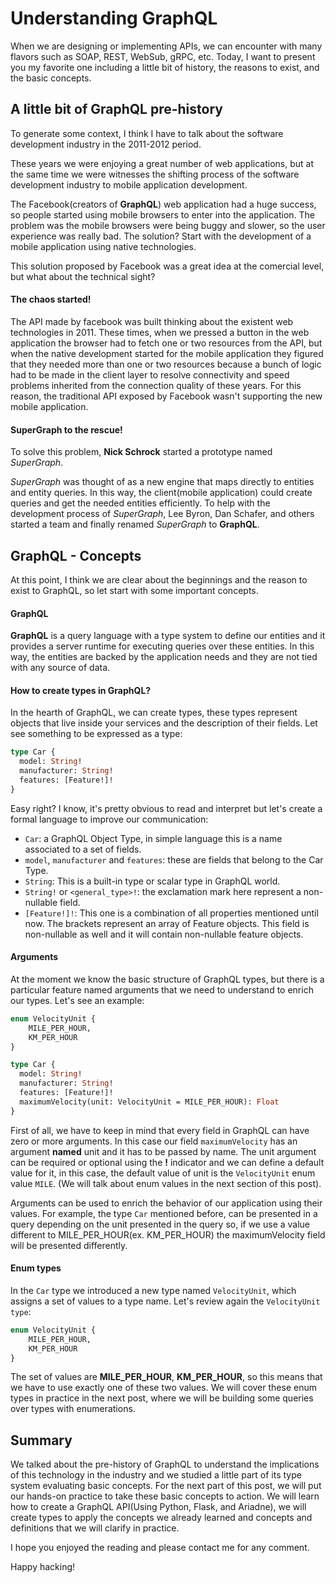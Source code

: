 # Understanding GraphQL

When we are designing or implementing APIs, we can encounter with many flavors
such as SOAP, REST, WebSub, gRPC, etc. Today, I want to present you my favorite one
including a little bit of history, the reasons to exist, and the basic concepts. 

## A little bit of GraphQL pre-history

To generate some context, I think I have to talk about the software development industry in the 2011-2012 period.

These years we were enjoying a great number of web applications, but at the same time we were witnesses the shifting
process of the software development industry to mobile application development. 

The Facebook(creators of **GraphQL**) web application had a huge success, so people started using mobile browsers to enter into the application. The problem was the mobile browsers were being buggy and slower, so the user experience was really bad. The solution? Start with the development of a mobile application using native technologies.

This solution proposed by Facebook was a great idea at the comercial level, but what about the technical sight?

#### The chaos started!

The API made by facebook was built thinking about the existent web technologies in 2011. These times, when we pressed a button
in the web application the browser had to fetch one or two resources from the API, but when the native development started for
the mobile application they figured that they needed more than one or two resources because a bunch of logic had to be made in
the client layer to resolve connectivity and speed problems inherited from the connection quality of these years. For this reason,
the traditional API exposed by Facebook wasn't supporting the new mobile application.

#### SuperGraph to the rescue!
To solve this problem, **Nick Schrock** started a prototype named *SuperGraph*.

*SuperGraph* was thought of as a new engine that maps directly to entities and entity queries. In this way, the client(mobile application) 
could create queries and get the needed entities efficiently. To help with the development process of *SuperGraph*, Lee Byron, Dan Schafer, and
others started a team and finally renamed *SuperGraph* to **GraphQL**.

## GraphQL - Concepts
At this point, I think we are clear about the beginnings and the reason to exist to GraphQL, so let start with some important concepts.

#### GraphQL
**GraphQL** is a query language with a type system to define our entities and it provides a server runtime for executing queries over these entities. 
In this way, the entities are backed by the application needs and they are not tied with any source of data.

#### How to create types in GraphQL?
In the hearth of GraphQL, we can create types, these types represent objects that live inside your services and the description of their fields. 
Let see something to be expressed as a type:

```graphql
type Car {
  model: String!
  manufacturer: String!
  features: [Feature!]!
}
```

Easy right? I know, it's pretty obvious to read and interpret but let's create a formal language to improve our communication:
- ```Car```: a GraphQL Object Type, in simple language this is a name associated to a set of fields. 
- ```model```, ```manufacturer``` and ```features```: these are fields that belong to the Car Type.
- ```String```: This is a built-in type or scalar type in GraphQL world.
- ```String!``` or ```<general_type>!```: the exclamation mark here represent a non-nullable field.
- ```[Feature!]!```: This one is a combination of all properties mentioned until now. The brackets represent an array of Feature
objects. This field is non-nullable as well and it will contain non-nullable feature objects.

#### Arguments
At the moment we know the basic structure of GraphQL types, but there is a particular feature named arguments that we need to 
understand to enrich our types. Let's see an example:

```graphql
enum VelocityUnit {
	MILE_PER_HOUR,
	KM_PER_HOUR
}

type Car {
  model: String!
  manufacturer: String!
  features: [Feature!]!
  maximumVelocity(unit: VelocityUnit = MILE_PER_HOUR): Float
}
```

First of all, we have to keep in mind that every field in GraphQL can have zero or more arguments. In this case our field ```maximumVelocity```
has an argument **named** unit and it has to be passed by name. The unit argument can be required or optional using the **!** indicator and
we can define a default value for it, in this case, the default value of unit is the ```VelocityUnit``` enum value ```MILE```. 
(We will talk about enum values in the next section of this post). 

Arguments can be used to enrich the behavior of our application using their values. For example, the type ```Car``` mentioned before, can be
presented in a query depending on the unit presented in the query so, if we use a value different to MILE_PER_HOUR(ex. KM_PER_HOUR) the
maximumVelocity field will be presented differently.

#### Enum types
In the ```Car``` type we introduced a new type named ```VelocityUnit```, which assigns a set of values to a type name. Let's review again the
```VelocityUnit type```:


```graphql
enum VelocityUnit {
	MILE_PER_HOUR,
	KM_PER_HOUR
}
```

The set of values are **MILE_PER_HOUR**, **KM_PER_HOUR**, so this means that we have to use exactly one of these two values. We will cover these
enum types in practice in the next post, where we will be building some queries over types with enumerations.

## Summary
We talked about the pre-history of GraphQL to understand the implications of this technology in the industry and we studied a little part of its
type system evaluating basic concepts. For the next part of this post, we will put our hands-on practice to take these basic concepts to action.
We will learn how to create a GraphQL API(Using Python, Flask, and Ariadne), we will create types to apply the concepts we already learned and concepts 
and definitions that we will clarify in practice.

I hope you enjoyed the reading and please contact me for any comment.

Happy hacking!















